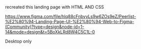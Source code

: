 recreated this landing page with HTML AND CSS

https://www.figma.com/file/hlq88cFnbvyLs9w6ZOs9eZ/Peerlist-%E2%80%94-Landing-Page-UI-%E2%80%94-Web-to-Figma-(Community)?type=design&node-id=1-14&mode=design&t=5BoXkLRd8W4C5C1L-0

Desktop only
